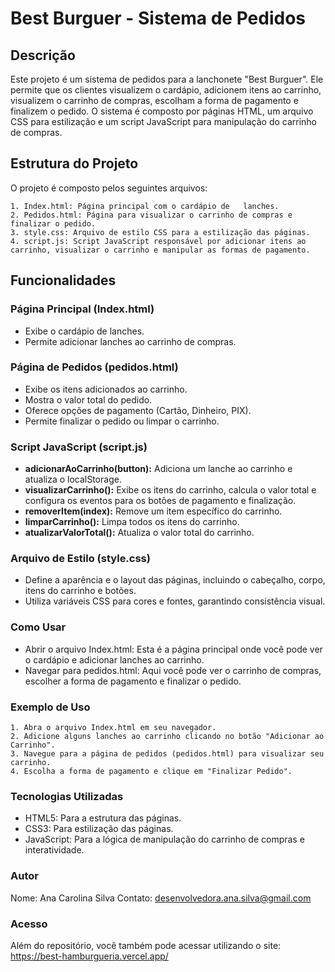 # Best Burguer - Sistema de Pedidos

## Descrição
Este projeto é um sistema de pedidos para a lanchonete "Best Burguer". Ele permite que os clientes visualizem o cardápio, adicionem itens ao carrinho, visualizem o carrinho de compras, escolham a forma de pagamento e finalizem o pedido. O sistema é composto por páginas HTML, um arquivo CSS para estilização e um script JavaScript para manipulação do carrinho de compras.

## Estrutura do Projeto
O projeto é composto pelos seguintes arquivos:

    1. Index.html: Página principal com o cardápio de   lanches.
    2. Pedidos.html: Página para visualizar o carrinho de compras e finalizar o pedido.
    3. style.css: Arquivo de estilo CSS para a estilização das páginas.
    4. script.js: Script JavaScript responsável por adicionar itens ao carrinho, visualizar o carrinho e manipular as formas de pagamento.

## Funcionalidades
### Página Principal (Index.html)
* Exibe o cardápio de lanches.
* Permite adicionar lanches ao carrinho de compras.

### Página de Pedidos (pedidos.html)
* Exibe os itens adicionados ao carrinho.
* Mostra o valor total do pedido.
* Oferece opções de pagamento (Cartão, Dinheiro, PIX).
* Permite finalizar o pedido ou limpar o carrinho.

### Script JavaScript (script.js)
* **adicionarAoCarrinho(button):** Adiciona um lanche ao carrinho e atualiza o localStorage.
* **visualizarCarrinho():** Exibe os itens do carrinho, calcula o valor total e configura os eventos para os botões de pagamento e finalização.
* **removerItem(index):** Remove um item específico do carrinho.
* **limparCarrinho():** Limpa todos os itens do carrinho.
* **atualizarValorTotal():** Atualiza o valor total do carrinho.

### Arquivo de Estilo (style.css)
* Define a aparência e o layout das páginas, incluindo o cabeçalho, corpo, itens do carrinho e botões.
* Utiliza variáveis CSS para cores e fontes, garantindo consistência visual.

### Como Usar
* Abrir o arquivo Index.html: Esta é a página principal onde você pode ver o cardápio e adicionar lanches ao carrinho.
* Navegar para pedidos.html: Aqui você pode ver o carrinho de compras, escolher a forma de pagamento e finalizar o pedido.

### Exemplo de Uso
    1. Abra o arquivo Index.html em seu navegador.
    2. Adicione alguns lanches ao carrinho clicando no botão "Adicionar ao Carrinho".
    3. Navegue para a página de pedidos (pedidos.html) para visualizar seu carrinho.
    4. Escolha a forma de pagamento e clique em "Finalizar Pedido".

### Tecnologias Utilizadas
* HTML5: Para a estrutura das páginas.
* CSS3: Para estilização das páginas.
* JavaScript: Para a lógica de manipulação do carrinho de compras e interatividade.

### Autor
Nome: Ana Carolina Silva
Contato: desenvolvedora.ana.silva@gmail.com

### Acesso
Além do repositório, você também pode acessar utilizando o site: https://best-hamburgueria.vercel.app/

